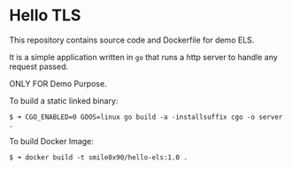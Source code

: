 # Hello TLS

This repository contains source code and Dockerfile for demo ELS.

It is a simple application written in `go` that runs a http server to handle any request passed.

ONLY FOR Demo Purpose.

To build a static linked binary:

    $ ➜ CGO_ENABLED=0 GOOS=linux go build -a -installsuffix cgo -o server .

To build Docker Image:

    $ ➜ docker build -t smile0x90/hello-els:1.0 .


